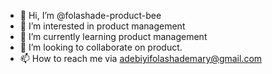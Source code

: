 - 👋 Hi, I’m @folashade-product-bee
- 👀 I’m interested in product management 
- 🌱 I’m currently learning product management 
- 💞️ I’m looking to collaborate on product.
- 📫 How to reach me via adebiyifolashademary@gmail.com

<!---
folashade-product-bee/folashade-product-bee is a ✨ special ✨ repository because its `README.md` (this file) appears on your GitHub profile.
You can click the Preview link to take a look at your changes.
--->
